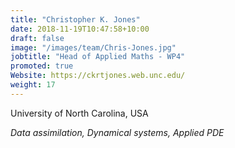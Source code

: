 ```yaml
---
title: "Christopher K. Jones"
date: 2018-11-19T10:47:58+10:00
draft: false
image: "/images/team/Chris-Jones.jpg"
jobtitle: "Head of Applied Maths - WP4"
promoted: true
Website: https://ckrtjones.web.unc.edu/
weight: 17
---
```


University of North Carolina, USA

*Data assimilation, Dynamical systems, Applied PDE*
